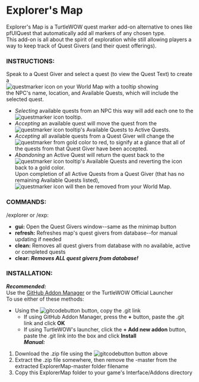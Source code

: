# **Explorer's Map**  
Explorer's Map is a TurtleWOW quest marker add-on alternative to ones like pfUIQuest that automatically add all markers of any chosen type.  
This add-on is all about the spirit of exploration while still allowing players a way to keep track of Quest Givers (and their quest offerings).  
### INSTRUCTIONS:  
Speak to a Quest Giver and select a quest (to view the Quest Text) to create a  
![questmarker](https://imgur.com/YhBNLOz.png) icon on your World Map with a tooltip showing  
the NPC's name, location, and Available Quests, which will include the selected quest.
  * _Selecting_ available quests from an NPC this way will add each one to the  
  ![questmarker](https://imgur.com/YhBNLOz.png) icon tooltip.
  * _Accepting_ an available quest will move the quest from the  
  ![questmarker](https://imgur.com/YhBNLOz.png) icon tooltip's Available Quests to Active Quests.
  * _Accepting_ all available quests from a Quest Giver will change the  
  ![questmarker](https://imgur.com/YhBNLOz.png) from gold color to red, to signify at a glance that all of the quests from that Quest Giver have been accepted.
  * _Abandoning_ an Active Quest will return the quest back to the  
  ![questmarker](https://imgur.com/YhBNLOz.png) icon tooltip's Available Quests and reverting the icon back to a gold color.  
Upon completion of all Active Quests from a Quest Giver (that has no remaining Available Quests listed),  
![questmarker](https://imgur.com/YhBNLOz.png) icon will then be removed from your World Map.
### COMMANDS:  
/explorer or /exp:  
* **gui:** Open the Quest Givers window--same as the minimap button
* **refresh:** Refreshes map's quest givers from database--for manual updating if needed
* **clean:** Removes all quest givers from database with no available, active or completed quests
* **clear:** ***Removes ALL quest givers from database!***  
### INSTALLATION:  
***Recommended:***  
Use the [GitHub Addon Manager](https://turtle-wow.fandom.com/wiki/GitAddonsManager) or the TurtleWOW Official Launcher  
To use either of these methods:  
 * Using the ![gitcodebutton](https://imgur.com/C79XiBN.png) button, copy the .git link
   * If using GitHub Addon Manager, press the **+** button, paste the .git link and click **OK**
   * If using TurtleWOW's launcher, click the  **+ Add new addon** button, paste the .git link into the box and click **Install**  
***Manual:***  
 1. Download the .zip file using the ![gitcodebutton](https://imgur.com/C79XiBN.png) button above
 2. Extract the .zip file somewhere, then remove the -master from the extracted ExplorerMap-master folder filename
 3. Copy this ExplorerMap folder to your game's Interface/Addons directory
